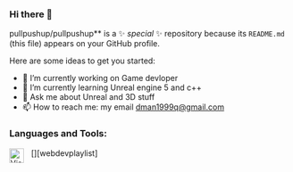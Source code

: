 ### Hi there 👋


pullpushup/pullpushup** is a ✨ _special_ ✨ repository because its `README.md` (this file) appears on your GitHub profile.

Here are some ideas to get you started:

- 🔭 I’m currently working on Game devloper
- 🌱 I’m currently learning Unreal engine 5 and c++
- 💬 Ask me about Unreal and 3D stuff
- 📫 How to reach me: my email dman1999q@gmail.com

### Languages and Tools:

[<img align="left" alt="Visual Studio Code" width="26px" src="https://cdn.jsdelivr.net/gh/devicons/devicon/icons/vscode/vscode-original.svg" style="padding-right:10px;" />][webdevplaylist]


<br />
<br />
